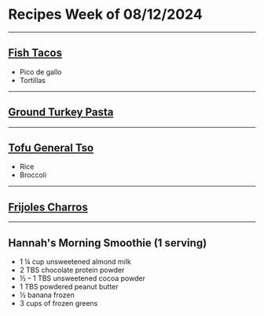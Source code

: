 # Recipes Week of 08/12/2024

---

## [Fish Tacos](https://natashaskitchen.com/fish-tacos-recipe/)

- Pico de gallo
- Tortillas

---

## [Ground Turkey Pasta](https://www.saltandlavender.com/wprm_print/ground-turkey-pasta)

---

## [Tofu General Tso](https://minimalistbaker.com/wprm_print/general-tsos-tofu-stir-fry)

- Rice
- Broccoli

---

## [Frijoles Charros](./frijolesCharros.md)

---

## Hannah's Morning Smoothie (1 serving)

- 1 ¼ cup unsweetened almond milk
- 2 TBS chocolate protein powder
- ½ – 1 TBS unsweetened cocoa powder
- 1 TBS powdered peanut butter
- ½ banana frozen
- 3 cups of frozen greens